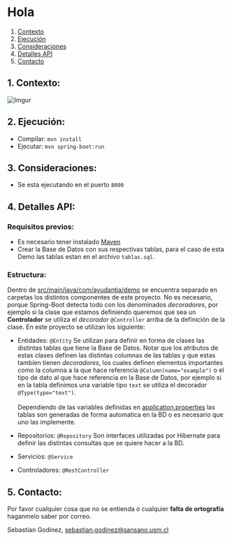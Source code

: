 # Hola

1. [Contexto](#context)
2. [Ejecución](#comand)
3. [Consideraciones](#consider)
4. [Detalles API](#api)
5. [Contacto](#contact)

<a name="context"></a>
## 1. Contexto:

![Imgur](https://i.imgur.com/xccLgx9.png)

<a name="comand"></a>
## 2. Ejecución:
- Compilar: `mvn install`
- Ejecutar: `mvn spring-boot:run`

<a name="consider"></a>
## 3. Consideraciones:
- Se esta ejecutando en el puerto `8000`

<a name="api"></a>
## 4. Detalles API:

### Requisitos previos:
- Es necesario tener instalado [Maven](https://maven.apache.org/)
- Crear la Base de Datos con sus respectivas tablas, para el caso de esta Demo las tablas estan en el archivo `tablas.sql`.

### Estructura:
Dentro de [src/main/java/com/ayudantia/demo](https://github.com/godinezseba/Analisis-Ayudantia-SpringBoot/tree/master/src/main/java/com/ayudantia/demo) se encuentra separado en carpetas los distintos componentes de este proyecto. No es necesario, porque Spring-Boot detecta todo con los denominados _decoradores_, por ejemplo si la clase que estamos definiendo queremos que sea un __Controlador__ se utiliza el _decorador_ `@Controller` arriba de la definición de la clase. En este proyecto se utilizan los siguiente:

- Entidades: `@Entity` Se utilizan para definir en forma de clases las distintas tablas que tiene la Base de Datos. Notar que los atributos de estas clases definen las distintas columnas de las tablas y que estas tambíen tienen _decoradores_, los cuales definen elementos importantes como la columna a la que hace referencia `@Column(name="example")` o el tipo de dato al que hace referencia en la Base de Datos, por ejemplo si en la tabla definimos una variable tipo `text` se utiliza el decorador `@Type(type="text")`.\
\
Dependiendo de las variables definidas en [application.properties](https://github.com/godinezseba/Analisis-Ayudantia-SpringBoot/blob/master/src/main/resources/application.properties) las tablas son generadas de forma automatica en la BD o es necesario que uno las implemente.

- Repositorios: `@Repository` Son interfaces utilizadas por Hibernate para definir las distintas consultas que se quiere hacer a la BD.

- Servicios: `@Service`

- Controladores: `@RestController`

<a name="contact"></a>
## 5. Contacto:
Por favor cualquier cosa que no se entienda o cualquier **falta de ortografía** haganmelo saber por correo.

Sebastian Godínez, sebastian.godinez@sansano.usm.cl
